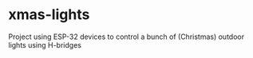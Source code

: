 # xmas-lights
Project using ESP-32 devices to control a bunch of (Christmas) outdoor lights using H-bridges
